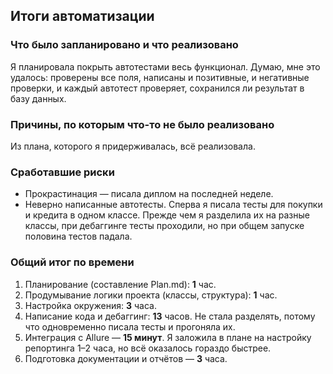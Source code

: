 ## Итоги автоматизации

### Что было запланировано и что реализовано
Я планировала покрыть автотестами весь функционал. Думаю, мне это удалось: проверены все поля, написаны и позитивные, и негативные проверки, и каждый автотест проверяет, сохранился ли результат в базу данных.

### Причины, по которым что-то не было реализовано
Из плана, которого я придерживалась, всё реализовала.

### Сработавшие риски
- Прокрастинация — писала диплом на последней неделе.
- Неверно написанные автотесты. Сперва я писала тесты для покупки и кредита в одном классе. Прежде чем я разделила их на разные классы, при дебаггинге тесты проходили, но при общем запуске половина тестов падала.

### Общий итог по времени
1. Планирование (составление Plan.md): **1** час.
2. Продумывание логики проекта (классы, структура): **1** час.
3. Настройка окружения: **3** часа.
4. Написание кода и дебаггинг: **13** часов. Не стала разделять, потому что одновременно писала тесты и прогоняла их.
5. Интеграция с Allure — **15 минут**. Я заложила в плане на настройку репортинга 1–2 часа, но всё оказалось гораздо быстрее.
6. Подготовка документации и отчётов — **3** часа.
